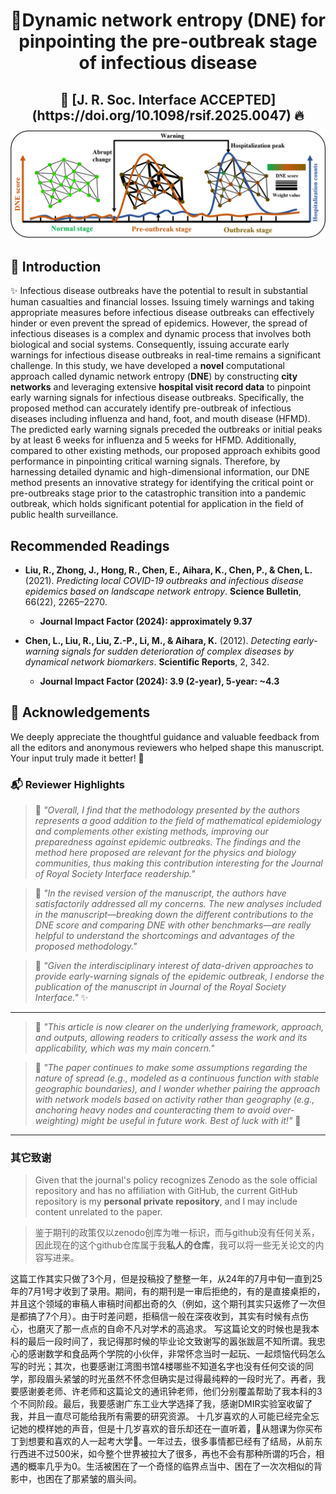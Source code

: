<h1 align="center">🚀Dynamic network entropy (DNE) for pinpointing the pre-outbreak stage of infectious disease</h1>

<div align="center" style="margin-bottom: 1em;">
  <h2 style="font-size: 1.5em; font-weight: bold; margin-bottom: 0.5em;">
    🎉 [J. R. Soc. Interface ACCEPTED](https://doi.org/10.1098/rsif.2025.0047) 🔥
  </h2>
  <img src="assets/Introduction.png" alt="Introduction Figure" width="850"/>
</div>

## 📖 Introduction
✨ Infectious disease outbreaks have the potential to result in substantial human casualties and financial losses. Issuing timely warnings and taking appropriate measures before infectious disease outbreaks can effectively hinder or even prevent the spread of epidemics. However, the spread of infectious diseases is a complex and dynamic process that involves both biological and social systems. Consequently, issuing accurate early warnings for infectious disease outbreaks in real-time remains a significant challenge. In this study, we have developed a **novel** computational approach called dynamic network entropy (**DNE**) by constructing **city networks** and leveraging extensive **hospital visit record data** to pinpoint early warning signals for infectious disease outbreaks. Specifically, the proposed method can accurately identify pre-outbreak of infectious diseases including influenza and hand, foot, and mouth disease (HFMD). The predicted early warning signals preceded the outbreaks or initial peaks by at least 6 weeks for influenza and 5 weeks for HFMD. Additionally, compared to other existing methods, our proposed approach exhibits good performance in pinpointing critical warning signals. Therefore, by harnessing detailed dynamic and high-dimensional information, our DNE method presents an innovative strategy for identifying the critical point or pre-outbreaks stage prior to the catastrophic transition into a pandemic outbreak, which holds significant potential for application in the field of public health surveillance.


## Recommended Readings

* **Liu, R., Zhong, J., Hong, R., Chen, E., Aihara, K., Chen, P., & Chen, L.** (2021). *Predicting local COVID-19 outbreaks and infectious disease epidemics based on landscape network entropy*. **Science Bulletin**, 66(22), 2265–2270.

  * **Journal Impact Factor (2024): approximately 9.37** 

* **Chen, L., Liu, R., Liu, Z.-P., Li, M., & Aihara, K.** (2012). *Detecting early-warning signals for sudden deterioration of complex diseases by dynamical network biomarkers*. **Scientific Reports**, 2, 342.

  * **Journal Impact Factor (2024): 3.9 (2-year), 5-year: \~4.3** 

## 🐣 Acknowledgements

We deeply appreciate the thoughtful guidance and valuable feedback from all the editors and anonymous reviewers who helped shape this manuscript. Your input truly made it better! 🌟

### 📬 Reviewer Highlights

> 💬 *"Overall, I find that the methodology presented by the authors represents a good addition to the field of mathematical epidemiology and complements other existing methods, improving our preparedness against epidemic outbreaks. The findings and the method here proposed are relevant for the physics and biology communities, thus making this contribution interesting for the Journal of Royal Society Interface readership."*

> 💬 *"In the revised version of the manuscript, the authors have satisfactorily addressed all my concerns. The new analyses included in the manuscript—breaking down the different contributions to the DNE score and comparing DNE with other benchmarks—are really helpful to understand the shortcomings and advantages of the proposed methodology."*

> 💬 *"Given the interdisciplinary interest of data-driven approaches to provide early-warning signals of the epidemic outbreak, I endorse the publication of the manuscript in Journal of the Royal Society Interface."* ✨

---

> 💬 *"This article is now clearer on the underlying framework, approach, and outputs, allowing readers to critically assess the work and its applicability, which was my main concern."*

> 💬 *"The paper continues to make some assumptions regarding the nature of spread (e.g., modeled as a continuous function with stable geographic boundaries), and I wonder whether pairing the approach with network models based on activity rather than geography (e.g., anchoring heavy nodes and counteracting them to avoid over-weighting) might be useful in future work. Best of luck with it!"* 🌈

---

### 其它致谢
> Given that the journal's policy recognizes Zenodo as the sole official repository and has no affiliation with GitHub, the current GitHub repository is my **personal private repository**, and I may include content unrelated to the paper.

> 鉴于期刊的政策仅以zenodo创库为唯一标识，而与github没有任何关系，因此现在的这个github仓库属于我**私人的仓库**，我可以将一些无关论文的内容写进来。

这篇工作其实只做了3个月，但是投稿投了整整一年，从24年的7月中旬一直到25年的7月1号才收到了录用。期间，有的期刊是一审后拒绝的，有的是直接桌拒的，并且这个领域的审稿人审稿时间都出奇的久（例如，这个期刊其实只返修了一次但是都搞了7个月）。由于时差问题，拒稿信一般在深夜收到，其实有时候有点伤心，也磨灭了那一点点的自命不凡对学术的高追求。
写这篇论文的时候也是我本科的最后一段时间了，我记得那时候的毕业论文致谢写的嚣张跋扈不知所谓。我忠心的感谢数学和食品两个学院的小伙伴，非常怀念当时一起玩、一起烦恼代码怎么写的时光；其次，也要感谢江湾图书馆4楼哪些不知道名字也没有任何交谈的同学，那段眉头紧皱的时光虽然不怀念但确实是过得最纯粹的一段时光了。再者，我要感谢姜老师、许老师和这篇论文的通讯钟老师，他们分别覆盖帮助了我本科的3个不同阶段。最后，我要感谢广东工业大学选择了我，感谢DMIR实验室收留了我，并且一直尽可能给我所有需要的研究资源。
十几岁喜欢的人可能已经完全忘记她的模样她的声音，但是十几岁喜欢的音乐却还在一直听着，🎵从翘课为你买布丁到想要和喜欢的人一起考大学🎵。一年过去，很多事情都已经有了结局，从前东行西进不过500米，如今整个世界被拉大了很多，再也不会有那种所谓的巧合，相遇的概率几乎为0。生活被困在了一个奇怪的临界点当中、困在了一次次相似的背影中，也困在了那紧皱的眉头间。



